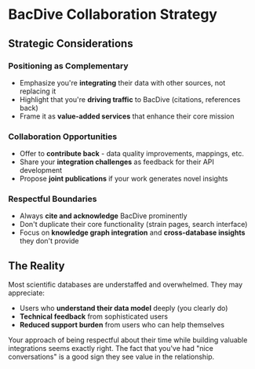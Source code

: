 # BacDive Collaboration Strategy

## Strategic Considerations

### Positioning as Complementary
- Emphasize you're **integrating** their data with other sources, not replacing it
- Highlight that you're **driving traffic** to BacDive (citations, references back)
- Frame it as **value-added services** that enhance their core mission

### Collaboration Opportunities
- Offer to **contribute back** - data quality improvements, mappings, etc.
- Share your **integration challenges** as feedback for their API development
- Propose **joint publications** if your work generates novel insights

### Respectful Boundaries
- Always **cite and acknowledge** BacDive prominently
- Don't duplicate their core functionality (strain pages, search interface)
- Focus on **knowledge graph integration** and **cross-database insights** they don't provide

## The Reality

Most scientific databases are understaffed and overwhelmed. They may appreciate:
- Users who **understand their data model** deeply (you clearly do)
- **Technical feedback** from sophisticated users
- **Reduced support burden** from users who can help themselves

Your approach of being respectful about their time while building valuable integrations seems exactly right. The fact that you've had "nice conversations" is a good sign they see value in the relationship.